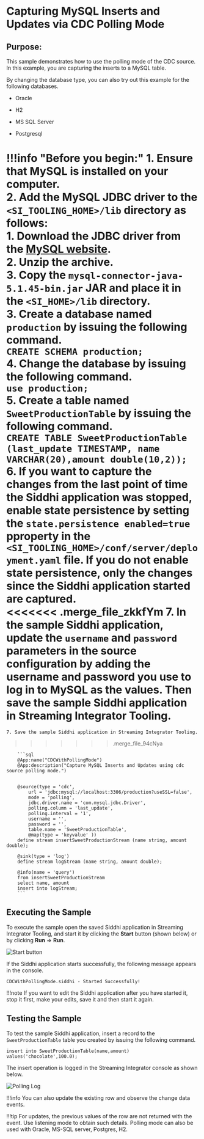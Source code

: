 # Capturing MySQL Inserts and Updates via CDC Polling Mode

## Purpose:

This sample demonstrates how to use the polling mode of the CDC source. In this example, you are capturing the inserts to a MySQL table.

By changing the database type, you can also try out this example for the following databases.

* Oracle

* H2

* MS SQL Server

* Postgresql

!!!info "Before you begin:"
    1. Ensure that MySQL is installed on your computer.<br/>
    2. Add the MySQL JDBC driver to the `<SI_TOOLING_HOME>/lib` directory as follows:<br/>
        1. Download the JDBC driver from the [MySQL website](https://dev.mysql.com/get/Downloads/Connector-J/mysql-connector-java-5.1.45.tar.gz).<br/>
        2. Unzip the archive.<br/>
        3. Copy the `mysql-connector-java-5.1.45-bin.jar` JAR and place it in the `<SI_HOME>/lib` directory.<br/>
    3. Create a database named `production` by issuing the following command.<br/>
        `CREATE SCHEMA production;`<br/>
    4. Change the database by issuing the following command.<br/>
        `use production;`<br/>
    5. Create a table named `SweetProductionTable` by issuing the following command.<br/>
        `CREATE TABLE SweetProductionTable (last_update TIMESTAMP, name VARCHAR(20),amount double(10,2));`<br/>
    6. If you want to capture the changes from the last point of time the Siddhi application was stopped, enable state persistence by setting the `state.persistence enabled=true` pproperty in the `<SI_TOOLING_HOME>/conf/server/deployment.yaml` file. If you do not enable state persistence, only the changes since the Siddhi application started are captured.<br/>
<<<<<<< .merge_file_zkkfYm
    7. In the sample Siddhi application, update the `username` and `password` parameters in the source configuration by adding the username and password you use to log in to MySQL as the values. Then save the sample Siddhi application in Streaming Integrator Tooling.
=======
    7. Save the sample Siddhi application in Streaming Integrator Tooling.
>>>>>>> .merge_file_94cNya

        ```sql
        @App:name("CDCWithPollingMode")
        @App:description("Capture MySQL Inserts and Updates using cdc source polling mode.")


        @source(type = 'cdc',
        	url = 'jdbc:mysql://localhost:3306/production?useSSL=false',
        	mode = 'polling',
        	jdbc.driver.name = 'com.mysql.jdbc.Driver',
        	polling.column = 'last_update',
        	polling.interval = '1',
        	username = '',
        	password = '',
        	table.name = 'SweetProductionTable',
        	@map(type = 'keyvalue' ))
        define stream insertSweetProductionStream (name string, amount double);

        @sink(type = 'log')
        define stream logStream (name string, amount double);

        @info(name = 'query')
        from insertSweetProductionStream
        select name, amount
        insert into logStream;
        ```

## Executing the Sample

To execute the sample open the saved Siddhi application in Streaming Integrator Tooling, and start it by clicking the **Start** button (shown below) or by clicking **Run** => **Run**.

![Start button](../../images/amazon-s3-sink-sample/start.png)

If the Siddhi application starts successfully, the following message appears in the console.

`CDCWithPollingMode.siddhi - Started Successfully!`

!!!note
    If you want to edit the Siddhi application after you have started it, stop it first, make your edits, save it and then start it again.

## Testing the Sample

To test the sample Siddhi application, insert a record to the `SweetProductionTable` table you created by issuing the following command.

`insert into SweetProductionTable(name,amount) values('chocolate',100.0);`

The insert operation is logged in the Streaming Integrator console as shown below.

![Polling Log](../../images/cdc-with-polling-mode-sample/cdc-with-polling-mode.png)

!!!info
    You can also update the existing row and observe the change data events.

!!!tip
    For updates, the previous values of the row are not returned with the event. Use listening mode to obtain such details.
    Polling mode can also be used with Oracle, MS-SQL server, Postgres, H2.
